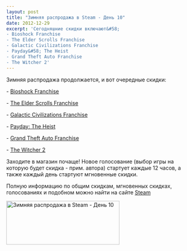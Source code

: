```yaml
---
layout: post
title: "Зимняя распродажа в Steam - День 10"
date: 2012-12-29
excerpt: 'Сегодняшние скидки включают&#58;
- Bioshock Franchise
- The Elder Scrolls Franchise
- Galactic Civilizations Franchise
- Payday&#58; The Heist
- Grand Theft Auto Franchise
- The Witcher 2'
---
```


Зимняя распродажа продолжается, и вот очередные скидки:

- <a href="http://store.steampowered.com/sale/sale_wintersale2012_bioshockfranchise" target="_blank">Bioshock Franchise</a>

- <a href="http://store.steampowered.com/sale/wintersale2012_elderscrollsfranchise" target="_blank">The Elder Scrolls Franchise</a>

- <a href="http://store.steampowered.com/sub/18252" target="_blank">Galactic Civilizations Franchise</a>

- <a href="http://store.steampowered.com/app/24240" target="_blank">Payday: The Heist</a>

- <a href="http://store.steampowered.com/sale/wintersale2012_gtafranchise" target="_blank">Grand Theft Auto Franchise</a>

- <a href="http://store.steampowered.com/app/20920" target="_blank">The Witcher 2</a>

Заходите в магазин почаще! Новое голосование (выбор игры на которую будет скидка - прим. автора) стартует каждые 12 часов, а также каждый день стартуют мгновенные скидки.

Полную информацию по общим скидкам, мгновенных скидках, голосованиях и подобном можно найти на сайте <a title="Магазин Steam" href="http://store.steampowered.com/" target="_blank">Steam</a>

<a href="http://store.steampowered.com/" target="_blank"><img class="size-medium wp-image-128" alt="Зимняя распродажа в Steam - День 10" src="http://gamersoul.ru/wp-content/uploads/2012/12/day_10-300x116.png" width="300" height="116" />

</a>